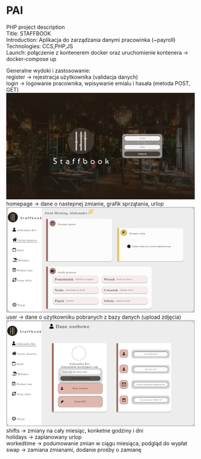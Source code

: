 # PAI
PHP project description \
Title: STAFFBOOK \
Introduction: Aplikacja do zarządzania danymi pracowinka (~payroll) \
Technologies: CCS,PHP,JS \
Launch: połączenie z kontenerem docker oraz uruchomienie kontenera -> docker-compose up 

Generalne wydoki i zastosowanie: \
register -> rejestracja użytkownika (validacja danych) \
login -> logowanie pracownika, wpisywanie emialu i hasała (metoda POST, GET) \
![img.png](img.png)
homepage -> dane o nastepnej zmianie, grafik sprzątania, urlop \
![img_2.png](img_2.png)
user -> dane o użytkowniku pobranych z bazy danych (upload zdjęcia)\
![img_1.png](img_1.png)
shifts -> zmiany na cały miesiąc, konketne godziny i dni \
holidays -> zaplanowany urlop  \
workedtime -> podumowanie zmian w ciągu miesiąca, podgląd do wypłat\
swap -> zamiana zmianami, dodanie prośby o zamianę 


